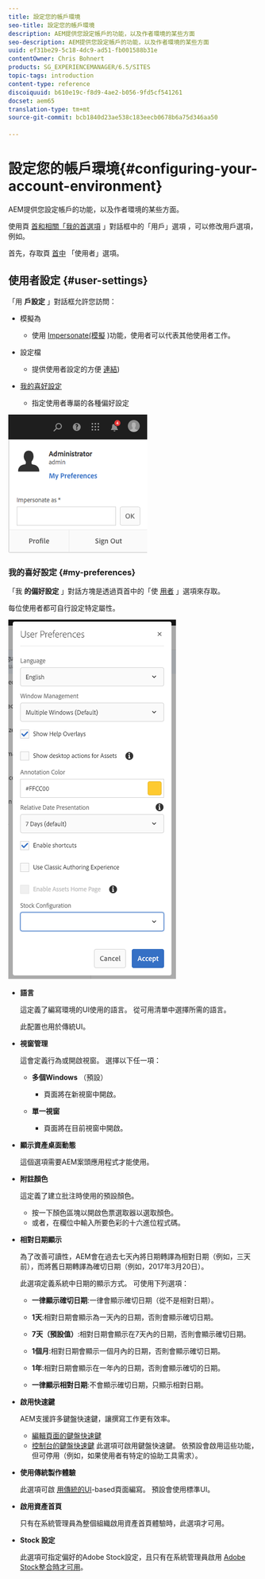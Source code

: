 ```yaml
---
title: 設定您的帳戶環境
seo-title: 設定您的帳戶環境
description: AEM提供您設定帳戶的功能，以及作者環境的某些方面
seo-description: AEM提供您設定帳戶的功能，以及作者環境的某些方面
uuid: ef31be29-5c18-4dc9-ad51-fb001588b31e
contentOwner: Chris Bohnert
products: SG_EXPERIENCEMANAGER/6.5/SITES
topic-tags: introduction
content-type: reference
discoiquuid: b610e19c-f8d9-4ae2-b056-9fd5cf541261
docset: aem65
translation-type: tm+mt
source-git-commit: bcb1840d23ae538c183eecb0678b6a75d346aa50

---
```



# 設定您的帳戶環境{#configuring-your-account-environment}

AEM提供您設定帳戶的功能，以及作者環境的某些方面。

使用頁 [首和相關「我的首選項](/help/sites-authoring/user-properties.md#user-settings) 」對話框中的「用戶」選項 [](/help/sites-authoring/basic-handling.md#the-header)[](#userpreferences) ，可以修改用戶選項，例如。

首先，存取頁 [首中](/help/sites-authoring/user-properties.md#user-settings) 「使用者」選項。

## 使用者設定 {#user-settings}

「用 **戶設定** 」對話框允許您訪問：

* 模擬為

   * 使用 [Impersonate(模擬](/help/sites-administering/security.md#impersonating-another-user) )功能，使用者可以代表其他使用者工作。

* 設定檔

   * 提供使用者設定的方便 [連結](/help/sites-administering/security.md))

* [我的喜好設定](/help/sites-authoring/user-properties.md#my-preferences)

   * 指定使用者專屬的各種偏好設定

![screen_shot_2018-03-20at103808](assets/screen_shot_2018-03-20at103808.png)

### 我的喜好設定 {#my-preferences}

「我 **的偏好設定** 」對話方塊是透過頁首中的「使 [用者](/help/sites-authoring/user-properties.md#user-settings) 」選項來存取。

每位使用者都可自行設定特定屬性。

![screen-shot_2019-03-05at100322](assets/screen-shot_2019-03-05at100322.png)

* **語言**

   這定義了編寫環境的UI使用的語言。 從可用清單中選擇所需的語言。

   此配置也用於傳統UI。

* **視窗管理**

   這會定義行為或開啟視窗。 選擇以下任一項：

   * **多個Windows** （預設）

      * 頁面將在新視窗中開啟。
   * **單一視窗**

      * 頁面將在目前視窗中開啟。


* **顯示資產桌面動態**

   這個選項需要AEM案頭應用程式才能使用。

* **附註顏色**

   這定義了建立批注時使用的預設顏色。

   * 按一下顏色區塊以開啟色票選取器以選取顏色。
   * 或者，在欄位中輸入所要色彩的十六進位程式碼。

* **相對日期顯示**

   為了改善可讀性，AEM會在過去七天內將日期轉譯為相對日期（例如，三天前），而將舊日期轉譯為確切日期（例如，2017年3月20日）。

   此選項定義系統中日期的顯示方式。 可使用下列選項：

   * **一律顯示確切日期**:一律會顯示確切日期（從不是相對日期）。
   * **1天**:相對日期會顯示為一天內的日期，否則會顯示確切日期。

   * **7天（預設值）**:相對日期會顯示在7天內的日期，否則會顯示確切日期。

   * **1個月**:相對日期會顯示一個月內的日期，否則會顯示確切日期。

   * **1年**:相對日期會顯示在一年內的日期，否則會顯示確切的日期。

   * **一律顯示相對日期**:不會顯示確切日期，只顯示相對日期。

* **啟用快速鍵**

   AEM支援許多鍵盤快速鍵，讓撰寫工作更有效率。

   * [編輯頁面的鍵盤快速鍵](/help/sites-authoring/page-authoring-keyboard-shortcuts.md)
   * [控制台的鍵盤快速鍵](/help/sites-authoring/keyboard-shortcuts.md)
   此選項可啟用鍵盤快速鍵。 依預設會啟用這些功能，但可停用（例如，如果使用者有特定的協助工具需求）。

* **使用傳統製作體驗**

   此選項可啟 [用傳統的UI](/help/sites-classic-ui-authoring/home.md)-based頁面編寫。 預設會使用標準UI。

* **啟用資產首頁**

   只有在系統管理員為整個組織啟用資產首頁體驗時，此選項才可用。

* **Stock 設定**

   此選項可指定偏好的Adobe Stock設定，且只有在系統管理員啟用 [Adobe Stock整合時才可用](/help/assets/aem-assets-adobe-stock.md)。
